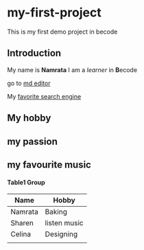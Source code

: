 # my-first-project
This is my first demo project in becode



## Introduction

My name is **Namrata**  I am a *learner* in **B**ecode 

go to [md editor](https://github.com/NamrataDevBE/my-first-project/edit/main/README.md)

My [favorite search engine](https://www.google.com) 

## My hobby

## my passion 

## my favourite music 

#### Table1 Group 
|Name  |Hobby  |  
|--|--|
|Namrata  | Baking |
| Sharen  | listen music
|Celina|Designing|
|  |  |

